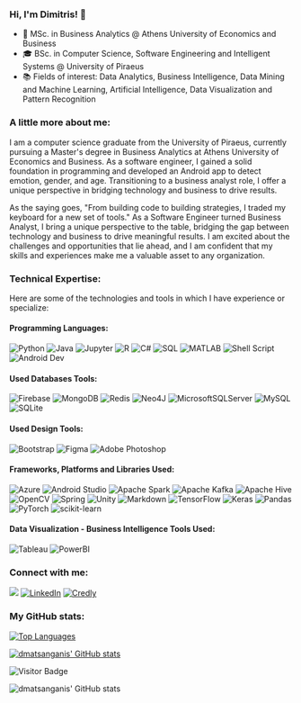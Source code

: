 ### Hi, I'm Dimitris! 👋

- 🎯 MSc. in Business Analytics @ Athens University of Economics and Business 
- 🎓 BSc. in Computer Science, Software Engineering and Intelligent Systems @ University of Piraeus 
- 📚 Fields of interest: Data Analytics, Business Intelligence, Data Mining and Machine Learning, Artificial Intelligence, Data Visualization and Pattern Recognition

### A little more about me:

I am a computer science graduate from the University of Piraeus, currently pursuing a Master's degree in Business Analytics at Athens University of Economics and Business. As a software engineer, I gained a solid foundation in programming and developed an Android app to detect emotion, gender, and age. Transitioning to a business analyst role, I offer a unique perspective in bridging technology and business to drive results.

As the saying goes, "From building code to building strategies, I traded my keyboard for a new set of tools." As a Software Engineer turned Business Analyst, I bring a unique perspective to the table, bridging the gap between technology and business to drive meaningful results. I am excited about the challenges and opportunities that lie ahead, and I am confident that my skills and experiences make me a valuable asset to any organization.

### Technical Expertise:

Here are some of the technologies and tools in which I have experience or specialize:

#### Programming Languages:

![Python](https://img.shields.io/badge/Python-3776AB?style=for-the-badge&logo=python&logoColor=white)
![Java](https://img.shields.io/badge/java-%23ED8B00.svg?style=for-the-badge&logo=openjdk&logoColor=white)
![Jupyter](https://img.shields.io/badge/Jupyter-F37626?style=for-the-badge&logo=Jupyter&logoColor=white)
![R](https://img.shields.io/badge/R-276DC3?style=for-the-badge&logo=r&logoColor=white) 
![C#](https://img.shields.io/badge/C%20Sharp-239120.svg?style=for-the-badge&logo=C-Sharp&logoColor=white)
![SQL](https://img.shields.io/badge/SQL-4479A1?style=for-the-badge&logo=sql&logoColor=white)
![MATLAB](https://img.shields.io/badge/MATLAB-3776AB?style=for-the-badge&logo=MATLAB&logoColor=white)
![Shell Script](https://img.shields.io/badge/shell_script-%23121011.svg?style=for-the-badge&logo=gnu-bash&logoColor=white)
![Android Dev](https://img.shields.io/badge/Android-3DDC84?style=for-the-badge&logo=android&logoColor=white)

#### Used Databases Tools:

![Firebase](https://img.shields.io/badge/Firebase-039BE5?style=for-the-badge&logo=Firebase&logoColor=white)
![MongoDB](https://img.shields.io/badge/MongoDB-%234ea94b.svg?style=for-the-badge&logo=mongodb&logoColor=white)
![Redis](https://img.shields.io/badge/redis-%23DD0031.svg?style=for-the-badge&logo=redis&logoColor=white)
![Neo4J](https://img.shields.io/badge/Neo4j-008CC1?style=for-the-badge&logo=neo4j&logoColor=white)
![MicrosoftSQLServer](https://img.shields.io/badge/Microsoft%20SQL%20Server-CC2927?style=for-the-badge&logo=microsoft%20sql%20server&logoColor=white)
![MySQL](https://img.shields.io/badge/mysql-%2300f.svg?style=for-the-badge&logo=mysql&logoColor=white)
![SQLite](https://img.shields.io/badge/sqlite-%2307405e.svg?style=for-the-badge&logo=sqlite&logoColor=white)

#### Used Design Tools:

![Bootstrap](https://img.shields.io/badge/bootstrap-%238511FA.svg?style=for-the-badge&logo=bootstrap&logoColor=white)
![Figma](https://img.shields.io/badge/figma-%23F24E1E.svg?style=for-the-badge&logo=figma&logoColor=white)
![Adobe Photoshop](https://img.shields.io/badge/adobe%20photoshop-%2331A8FF.svg?style=for-the-badge&logo=adobe%20photoshop&logoColor=white)

#### Frameworks, Platforms and Libraries Used:

![Azure](https://img.shields.io/badge/azure-%230072C6.svg?style=for-the-badge&logo=microsoftazure&logoColor=white)
![Android Studio](https://img.shields.io/badge/Android%20Studio-3DDC84.svg?style=for-the-badge&logo=Android-Studio&logoColor=white)
![Apache Spark](https://img.shields.io/badge/Apache%20Spark-E25A1C.svg?style=for-the-badge&logo=Apache-Spark&logoColor=white)
![Apache Kafka](https://img.shields.io/badge/Apache%20Kafka-000?style=for-the-badge&logo=apachekafka)
![Apache Hive](https://img.shields.io/badge/Apache%20Hive-FDEE21?style=for-the-badge&logo=apachehive&logoColor=black)
![OpenCV](https://img.shields.io/badge/opencv-%23white.svg?style=for-the-badge&logo=opencv&logoColor=white)
![Spring](https://img.shields.io/badge/spring-%236DB33F.svg?style=for-the-badge&logo=spring&logoColor=white)
![Unity](https://img.shields.io/badge/unity-%23000000.svg?style=for-the-badge&logo=unity&logoColor=white)
![Markdown](https://img.shields.io/badge/markdown-%23000000.svg?style=for-the-badge&logo=markdown&logoColor=white)
![TensorFlow](https://img.shields.io/badge/TensorFlow-%23FF6F00.svg?style=for-the-badge&logo=TensorFlow&logoColor=white)
![Keras](https://img.shields.io/badge/Keras-%23D00000.svg?style=for-the-badge&logo=Keras&logoColor=white)
![Pandas](https://img.shields.io/badge/pandas-%23150458.svg?style=for-the-badge&logo=pandas&logoColor=white)
![PyTorch](https://img.shields.io/badge/PyTorch-%23EE4C2C.svg?style=for-the-badge&logo=PyTorch&logoColor=white)
![scikit-learn](https://img.shields.io/badge/scikit--learn-%23F7931E.svg?style=for-the-badge&logo=scikit-learn&logoColor=white)

#### Data Visualization - Business Intelligence Tools Used:

![Tableau](https://img.shields.io/badge/Tableau-E97627.svg?style=for-the-badge&logo=Tableau&logoColor=white)
![PowerBI](https://img.shields.io/badge/Power%20BI-F2C811.svg?style=for-the-badge&logo=Power-BI&logoColor=black)


### Connect with me:
<a href="mailto:dmatsanganis@gmail.com"><img src="https://img.shields.io/badge/Gmail-D14836?style=for-the-badge&logo=gmail&logoColor=white"></a>
[![LinkedIn](https://img.shields.io/badge/LinkedIn-0A66C2.svg?style=for-the-badge&logo=LinkedIn&logoColor=white)](https://www.linkedin.com/in/dmatsanganis/)
[![Credly](https://img.shields.io/badge/Credly-FF6B00.svg?style=for-the-badge&logo=Credly&logoColor=white)](https://www.credly.com/users/dmatsanganis/badges)


### My GitHub stats:

[![Top Languages](https://github-readme-stats.vercel.app/api/top-langs/?username=dmatsanganis&layout=compact)](https://github.com/dmatsanganis)


[![dmatsanganis' GitHub stats](http://github-readme-streak-stats.herokuapp.com?user=dmatsanganis&theme=omni)](https://github.com/dmatsanganis)


![Visitor Badge](https://visitor-badge.laobi.icu/badge?page_id=dmatsanganis)



![dmatsanganis' GitHub stats](https://github-readme-stats.vercel.app/api?username=dmatsanganis&show_icons=true&theme=omni&hide=contribs,issues&count_private=true)


